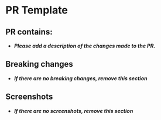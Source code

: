 # PR Template

## PR contains:
- ***Please add a description of the changes made to the PR.***

## Breaking changes
- ***If there are no breaking changes, remove this section***

## Screenshots
- ***If there are no screenshots, remove this section***